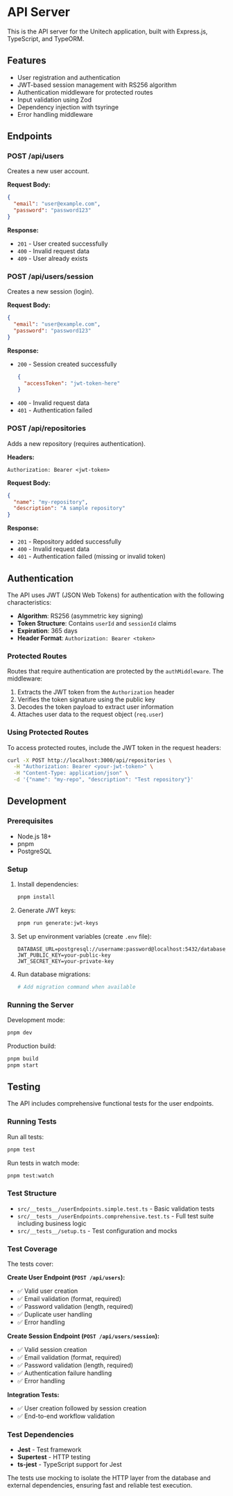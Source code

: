 # API Server

This is the API server for the Unitech application, built with Express.js, TypeScript, and TypeORM.

## Features

- User registration and authentication
- JWT-based session management with RS256 algorithm
- Authentication middleware for protected routes
- Input validation using Zod
- Dependency injection with tsyringe
- Error handling middleware

## Endpoints

### POST /api/users
Creates a new user account.

**Request Body:**
```json
{
  "email": "user@example.com",
  "password": "password123"
}
```

**Response:**
- `201` - User created successfully
- `400` - Invalid request data
- `409` - User already exists

### POST /api/users/session
Creates a new session (login).

**Request Body:**
```json
{
  "email": "user@example.com",
  "password": "password123"
}
```

**Response:**
- `200` - Session created successfully
  ```json
  {
    "accessToken": "jwt-token-here"
  }
  ```
- `400` - Invalid request data
- `401` - Authentication failed

### POST /api/repositories
Adds a new repository (requires authentication).

**Headers:**
```
Authorization: Bearer <jwt-token>
```

**Request Body:**
```json
{
  "name": "my-repository",
  "description": "A sample repository"
}
```

**Response:**
- `201` - Repository added successfully
- `400` - Invalid request data
- `401` - Authentication failed (missing or invalid token)

## Authentication

The API uses JWT (JSON Web Tokens) for authentication with the following characteristics:

- **Algorithm**: RS256 (asymmetric key signing)
- **Token Structure**: Contains `userId` and `sessionId` claims
- **Expiration**: 365 days
- **Header Format**: `Authorization: Bearer <token>`

### Protected Routes

Routes that require authentication are protected by the `authMiddleware`. The middleware:

1. Extracts the JWT token from the `Authorization` header
2. Verifies the token signature using the public key
3. Decodes the token payload to extract user information
4. Attaches user data to the request object (`req.user`)

### Using Protected Routes

To access protected routes, include the JWT token in the request headers:

```bash
curl -X POST http://localhost:3000/api/repositories \
  -H "Authorization: Bearer <your-jwt-token>" \
  -H "Content-Type: application/json" \
  -d '{"name": "my-repo", "description": "Test repository"}'
```

## Development

### Prerequisites

- Node.js 18+
- pnpm
- PostgreSQL

### Setup

1. Install dependencies:
   ```bash
   pnpm install
   ```

2. Generate JWT keys:
   ```bash
   pnpm run generate:jwt-keys
   ```

3. Set up environment variables (create `.env` file):
   ```
   DATABASE_URL=postgresql://username:password@localhost:5432/database_name
   JWT_PUBLIC_KEY=your-public-key
   JWT_SECRET_KEY=your-private-key
   ```

4. Run database migrations:
   ```bash
   # Add migration command when available
   ```

### Running the Server

Development mode:
```bash
pnpm dev
```

Production build:
```bash
pnpm build
pnpm start
```

## Testing

The API includes comprehensive functional tests for the user endpoints.

### Running Tests

Run all tests:
```bash
pnpm test
```

Run tests in watch mode:
```bash
pnpm test:watch
```

### Test Structure

- `src/__tests__/userEndpoints.simple.test.ts` - Basic validation tests
- `src/__tests__/userEndpoints.comprehensive.test.ts` - Full test suite including business logic
- `src/__tests__/setup.ts` - Test configuration and mocks

### Test Coverage

The tests cover:

**Create User Endpoint (`POST /api/users`):**
- ✅ Valid user creation
- ✅ Email validation (format, required)
- ✅ Password validation (length, required)
- ✅ Duplicate user handling
- ✅ Error handling

**Create Session Endpoint (`POST /api/users/session`):**
- ✅ Valid session creation
- ✅ Email validation (format, required)
- ✅ Password validation (length, required)
- ✅ Authentication failure handling
- ✅ Error handling

**Integration Tests:**
- ✅ User creation followed by session creation
- ✅ End-to-end workflow validation

### Test Dependencies

- **Jest** - Test framework
- **Supertest** - HTTP testing
- **ts-jest** - TypeScript support for Jest

The tests use mocking to isolate the HTTP layer from the database and external dependencies, ensuring fast and reliable test execution. 